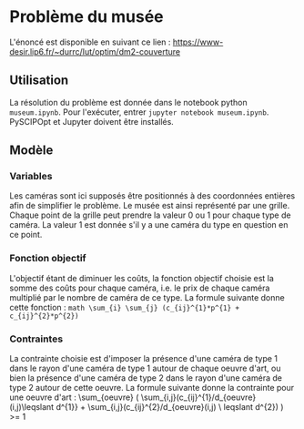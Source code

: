 # Problème du musée
L'énoncé est disponible en suivant ce lien : https://www-desir.lip6.fr/~durrc/Iut/optim/dm2-couverture

## Utilisation
La résolution du problème est donnée dans le notebook python ```museum.ipynb```. Pour l'exécuter, entrer ```jupyter notebook museum.ipynb```. PySCIPOpt et Jupyter doivent être installés.

## Modèle
### Variables
Les caméras sont ici supposés être positionnés à des coordonnées entières afin de simplifier le problème. Le musée est ainsi représenté par une grille. Chaque point de la grille peut prendre la valeur 0 ou 1 pour chaque type de caméra. La valeur 1 est donnée s'il y a une caméra du type en question en ce point.
### Fonction objectif
L'objectif étant de diminuer les coûts, la fonction objectif choisie est la somme des coûts pour chaque caméra, i.e. le prix de chaque caméra multiplié par le nombre de caméra de ce type. La formule suivante donne cette fonction : ```math \sum_{i} \sum_{j} (c_{ij}^{1}*p^{1} + c_{ij}^{2}*p^{2})```
### Contraintes
La contrainte choisie est d'imposer la présence d'une caméra de type 1 dans le rayon d'une caméra de type 1 autour de chaque oeuvre d'art, ou bien la présence d'une caméra de type 2 dans le rayon d'une caméra de type 2 autour de cette oeuvre. La formule suivante donne la contrainte pour une oeuvre d'art : \sum_{oeuvre} ( \sum_{i,j}(c_{ij}^{1}/d_{oeuvre}(i,j)\leqslant d^{1}} + \sum_{i,j}(c_{ij}^{2}/d_{oeuvre}(i,j) \ leqslant d^{2}) ) >= 1